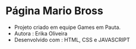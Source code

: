 # Página Mario Bross
- Projeto criado em equipe Games em Pauta.
- Autora : Erika Oliveira
- Desenvolvido com : HTML, CSS e JAVASCRIPT
